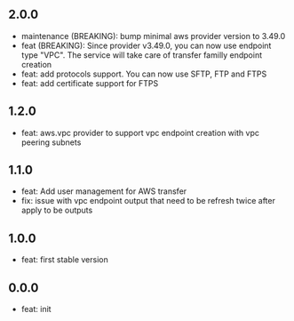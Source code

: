 ## 2.0.0

* maintenance (BREAKING): bump minimal aws provider version to 3.49.0
* feat (BREAKING): Since provider v3.49.0, you can now use endpoint type "VPC". The service will take care of transfer familly endpoint creation
* feat: add protocols support. You can now use SFTP, FTP and FTPS
* feat: add certificate support for FTPS

## 1.2.0

* feat: aws.vpc provider to support vpc endpoint creation with vpc peering subnets

## 1.1.0

* feat: Add user management for AWS transfer
* fix: issue with vpc endpoint output that need to be refresh twice after apply to be outputs

## 1.0.0

* feat: first stable version

## 0.0.0

* feat: init
